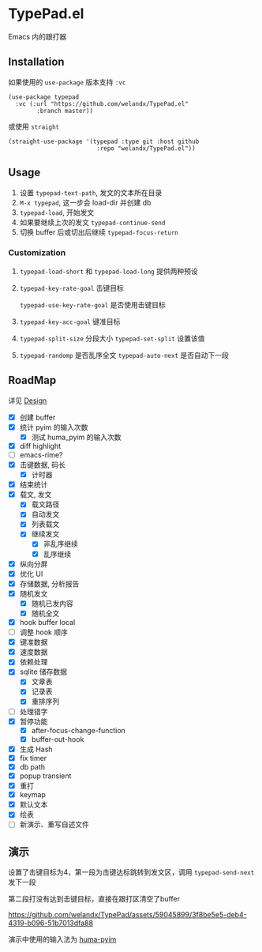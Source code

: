 # TypePad.el
Emacs 内的跟打器
## Installation
如果使用的 `use-package` 版本支持 `:vc`
```emacs-lisp
(use-package typepad
  :vc (:url "https://github.com/welandx/TypePad.el"
        :branch master))
```
或使用 `straight`
```emacs-lisp
(straight-use-package '(typepad :type git :host github
                         :repo "welandx/TypePad.el"))
```
## Usage
1. 设置 `typepad-text-path`, 发文的文本所在目录
2. `M-x typepad`, 这一步会 load-dir 并创建 db
3. `typepad-load`, 开始发文
4. 如果要继续上次的发文 `typepad-continue-send`
5. 切换 buffer 后或切出后继续 `typepad-focus-return`

### Customization
1. `typepad-load-short` 和 `typepad-load-long` 提供两种预设
2. `typepad-key-rate-goal` 击键目标

    `typepad-use-key-rate-goal` 是否使用击键目标
3. `typepad-key-acc-goal` 键准目标
4. `typepad-split-size` 分段大小 `typepad-set-split` 设置该值
5. `typepad-randomp` 是否乱序全文 `typepad-auto-next` 是否自动下一段

## RoadMap
详见 [Design](Design.org)
- [X] 创建 buffer
- [X] 统计 pyim 的输入次数
  - [X] 测试 huma_pyim 的输入次数
- [X] diff highlight
- [ ] emacs-rime?
- [X] 击键数据, 码长
  - [X] 计时器
- [X] 结束统计
- [x] 载文, 发文
  - [x] 载文路径
  - [x] 自动发文
  - [x] 列表载文
  - [x] 继续发文
    - [x] 非乱序继续
    - [x] 乱序继续
- [X] 纵向分屏
- [X] 优化 UI
- [x] 存储数据, 分析报告
- [x] 随机发文
  - [X] 随机已发内容
  - [x] 随机全文
- [x] hook buffer local
- [ ] 调整 hook 顺序
- [x] 键准数据
- [x] 速度数据
- [x] 依赖处理
- [x] sqlite 储存数据
  - [x] 文章表
  - [x] 记录表
  - [x] 重排序列
- [ ] 处理错字
- [x] 暂停功能
  - [x] after-focus-change-function
  - [x] buffer-out-hook
- [x] 生成 Hash
- [x] fix timer
- [x] db path
- [x] popup transient
- [x] 重打
- [x] keymap
- [x] 默认文本
- [x] 绘表
- [ ] 新演示、重写自述文件
## 演示
设置了击键目标为4，第一段为击键达标跳转到发文区，调用 `typepad-send-next` 发下一段

第二段打没有达到击键目标，直接在跟打区清空了buffer

https://github.com/welandx/TypePad/assets/59045899/3f8be5e5-deb4-4319-b096-51b7013dfa88

演示中使用的输入法为 [huma-pyim](https://github.com/Neikice/huma_pyim)

